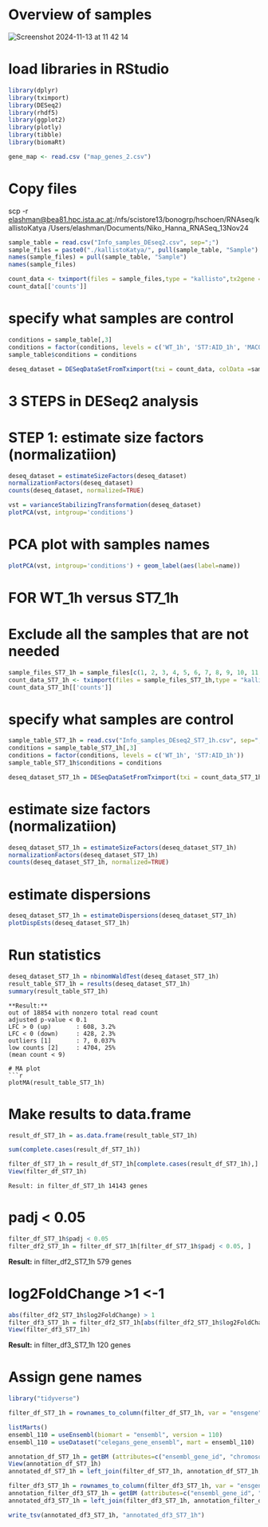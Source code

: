 # Overview of samples

![Screenshot 2024-11-13 at 11 42 14](https://github.com/user-attachments/assets/e8e1b831-93c6-47cf-84b2-dd5384735c2a)

# load libraries in RStudio

```r
library(dplyr) 
library(tximport) 
library(DESeq2) 
library(rhdf5) 
library(ggplot2) 
library(plotly) 
library(tibble) 
library(biomaRt)

gene_map <- read.csv ("map_genes_2.csv")
```

# Copy files

scp -r elashman@bea81.hpc.ista.ac.at:/nfs/scistore13/bonogrp/hschoen/RNAseq/kallistoKatya /Users/elashman/Documents/Niko_Hanna_RNASeq_13Nov24

```r
sample_table = read.csv("Info_samples_DEseq2.csv", sep=";") 
sample_files = paste0("./kallistoKatya/", pull(sample_table, "Sample") , "/abundance.h5") 
names(sample_files) = pull(sample_table, "Sample")
names(sample_files) 

count_data <- tximport(files = sample_files,type = "kallisto",tx2gene = gene_map, ignoreAfterBar = TRUE) 
count_data[['counts']]
```

#  specify what samples are control
```r
conditions = sample_table[,3] 
conditions = factor(conditions, levels = c('WT_1h', 'ST7:AID_1h', 'MACO-1:AID_1h', 'WT_4h', 'ST7:AID_4h', 'MACO-1:AID_4h' )) 
sample_table$conditions = conditions

deseq_dataset = DESeqDataSetFromTximport(txi = count_data, colData =sample_table, design = ~conditions)
```

# 3 STEPS in DESeq2 analysis
# STEP 1: estimate size factors (normalizatiion)
```r
deseq_dataset = estimateSizeFactors(deseq_dataset) 
normalizationFactors(deseq_dataset) 
counts(deseq_dataset, normalized=TRUE)

vst = varianceStabilizingTransformation(deseq_dataset) 
plotPCA(vst, intgroup='conditions')
```
# PCA plot with samples names
```r
plotPCA(vst, intgroup='conditions') + geom_label(aes(label=name))
```
# FOR WT_1h versus ST7_1h

# Exclude all the samples that are not needed
```r
sample_files_ST7_1h = sample_files[c(1, 2, 3, 4, 5, 6, 7, 8, 9, 10, 11, 12)]
count_data_ST7_1h <- tximport(files = sample_files_ST7_1h,type = "kallisto",tx2gene = gene_map, ignoreAfterBar = TRUE) 
count_data_ST7_1h[['counts']]
```
# specify what samples are control
```r
sample_table_ST7_1h = read.csv("Info_samples_DEseq2_ST7_1h.csv", sep=";")
conditions = sample_table_ST7_1h[,3] 
conditions = factor(conditions, levels = c('WT_1h', 'ST7:AID_1h'))
sample_table_ST7_1h$conditions = conditions

deseq_dataset_ST7_1h = DESeqDataSetFromTximport(txi = count_data_ST7_1h, colData = sample_table_ST7_1h, design = ~conditions)
```
# estimate size factors (normalizatiion)
```r
deseq_dataset_ST7_1h = estimateSizeFactors(deseq_dataset_ST7_1h) 
normalizationFactors(deseq_dataset_ST7_1h) 
counts(deseq_dataset_ST7_1h, normalized=TRUE)
```
# estimate dispersions
```r
deseq_dataset_ST7_1h = estimateDispersions(deseq_dataset_ST7_1h) 
plotDispEsts(deseq_dataset_ST7_1h)
```
# Run statistics
```r
deseq_dataset_ST7_1h = nbinomWaldTest(deseq_dataset_ST7_1h) 
result_table_ST7_1h = results(deseq_dataset_ST7_1h) 
summary(result_table_ST7_1h)
```
```
**Result:**
out of 18854 with nonzero total read count
adjusted p-value < 0.1
LFC > 0 (up)       : 608, 3.2%
LFC < 0 (down)     : 428, 2.3%
outliers [1]       : 7, 0.037%
low counts [2]     : 4704, 25%
(mean count < 9)

# MA plot
```r
plotMA(result_table_ST7_1h)
```
# Make results to data.frame
```r
result_df_ST7_1h = as.data.frame(result_table_ST7_1h)

sum(complete.cases(result_df_ST7_1h))

filter_df_ST7_1h = result_df_ST7_1h[complete.cases(result_df_ST7_1h),] 
View(filter_df_ST7_1h)
```
```
Result: in filter_df_ST7_1h 14143 genes
```
# padj < 0.05
```r
filter_df_ST7_1h$padj < 0.05
filter_df2_ST7_1h = filter_df_ST7_1h[filter_df_ST7_1h$padj < 0.05, ]
```

**Result:** in filter_df2_ST7_1h 579 genes

# log2FoldChange >1 <-1
```r
abs(filter_df2_ST7_1h$log2FoldChange) > 1 
filter_df3_ST7_1h = filter_df2_ST7_1h[abs(filter_df2_ST7_1h$log2FoldChange) > 1, ] 
View(filter_df3_ST7_1h)
```

**Result:** in filter_df3_ST7_1h 120 genes


# Assign gene names
```r
library("tidyverse")

filter_df_ST7_1h = rownames_to_column(filter_df_ST7_1h, var = "ensgene")

listMarts() 
ensembl_110 = useEnsembl(biomart = "ensembl", version = 110) 
ensembl_110 = useDataset("celegans_gene_ensembl", mart = ensembl_110) 

annotation_df_ST7_1h = getBM (attributes=c("ensembl_gene_id", "chromosome_name", "start_position", "end_position", "strand", "gene_biotype", "external_gene_name", "description"), filters = c("ensembl_gene_id"), values = filter_df_ST7_1h$ensgene, mart = ensembl_110) 
View(annotation_df_ST7_1h) 
annotated_df_ST7_1h = left_join(filter_df_ST7_1h, annotation_df_ST7_1h, by = c("ensgene" = "ensembl_gene_id"))

filter_df3_ST7_1h = rownames_to_column(filter_df3_ST7_1h, var = "ensgene") 
annotation_filter_df3_ST7_1h = getBM (attributes=c("ensembl_gene_id", "chromosome_name", "start_position", "end_position", "strand", "gene_biotype", "external_gene_name", "description"), filters = c("ensembl_gene_id"), values = filter_df3_ST7_1h$ensgene, mart = ensembl_110) 
annotated_df3_ST7_1h = left_join(filter_df3_ST7_1h, annotation_filter_df3_ST7_1h, by = c("ensgene" = "ensembl_gene_id"))

write_tsv(annotated_df3_ST7_1h, "annotated_df3_ST7_1h")
```





